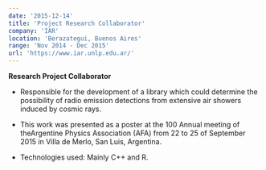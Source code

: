 ```yaml
---
date: '2015-12-14'
title: 'Project Research Collaborator'
company: 'IAR'
location: 'Berazategui, Buenos Aires'
range: 'Nov 2014 - Dec 2015'
url: 'https://www.iar.unlp.edu.ar/'
---
```


**Research Project Collaborator**

- Responsible for the development of a library which could determine the possibility of radio emission detections from extensive air showers induced by cosmic rays.

- This work was presented as a poster at the 100 Annual meeting of theArgentine Physics Association (AFA) from 22 to 25 of September 2015 in Villa de Merlo, San Luis, Argentina.

- Technologies used: Mainly C++ and R.
